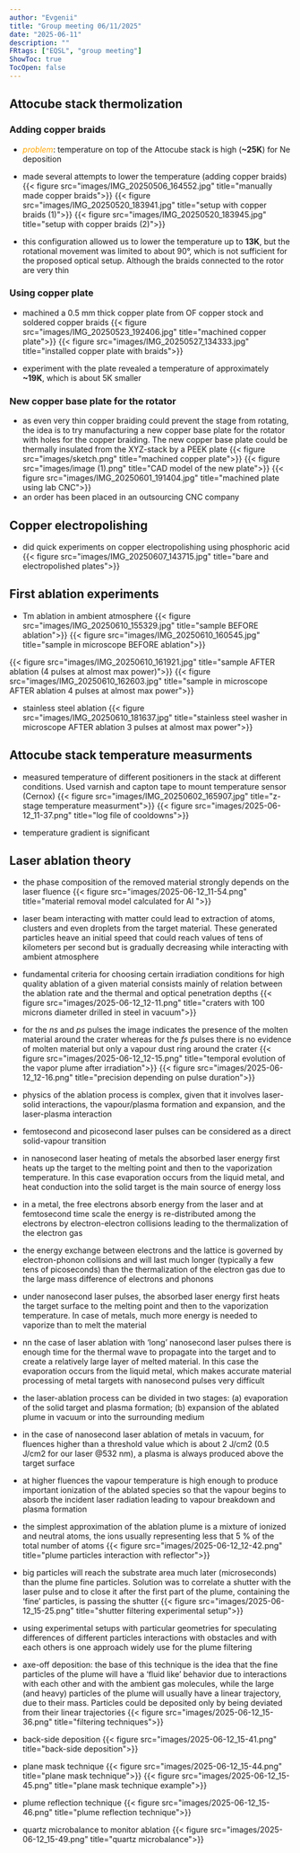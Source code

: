 ```yaml
---
author: "Evgenii"
title: "Group meeting 06/11/2025"
date: "2025-06-11"
description: ""
FRtags: ["EQSL", "group meeting"]
ShowToc: true
TocOpen: false
---
```


## Attocube stack thermolization
### Adding copper braids

- <span style="color:orange;">_problem_</span>: temperature on top of the Attocube stack is high (**~25K**) for Ne deposition
- made several attempts to lower the temperature (adding copper braids)
{{< figure src="images/IMG_20250506_164552.jpg" title="manually made copper braids">}}
{{< figure src="images/IMG_20250520_183941.jpg" title="setup with copper braids (1)">}}
{{< figure src="images/IMG_20250520_183945.jpg" title="setup with copper braids (2)">}}

- this configuration allowed us to lower the temperature up to **13K**, but the rotational movement was limited to about 90°, which is not sufficient for the proposed optical setup. Although the braids connected to the rotor are very thin

### Using copper plate

- machined a 0.5 mm thick copper plate from OF copper stock and soldered copper braids
{{< figure src="images/IMG_20250523_192406.jpg" title="machined copper plate">}}
{{< figure src="images/IMG_20250527_134333.jpg" title="installed copper plate with braids">}}

- experiment with the plate revealed a temperature of approximately **~19K**, which is about 5K smaller


### New copper base plate for the rotator

- as even very thin copper braiding could prevent the stage from rotating, the idea is to try manufacturing a new copper base plate for the rotator with holes for the copper braiding. The new copper base plate could be thermally insulated from the XYZ-stack by a PEEK plate
{{< figure src="images/sketch.png" title="machined copper plate">}}
{{< figure src="images/image (1).png" title="CAD model of the new plate">}}
{{< figure src="images/IMG_20250601_191404.jpg" title="machined plate using lab CNC">}}
- an order has been placed in an outsourcing CNC company

## Copper electropolishing

- did quick experiments on copper electropolishing using phosphoric acid
{{< figure src="images/IMG_20250607_143715.jpg" title="bare and electropolished plates">}}

## First ablation experiments

- Tm ablation in ambient atmosphere
{{< figure src="images/IMG_20250610_155329.jpg" title="sample BEFORE ablation">}}
{{< figure src="images/IMG_20250610_160545.jpg" title="sample in microscope BEFORE ablation">}}

{{< figure src="images/IMG_20250610_161921.jpg" title="sample AFTER ablation (4 pulses at almost max power)">}}
{{< figure src="images/IMG_20250610_162603.jpg" title="sample in microscope AFTER ablation 4 pulses at almost max power">}}

- stainless steel ablation
{{< figure src="images/IMG_20250610_181637.jpg" title="stainless steel washer in microscope AFTER ablation 3 pulses at almost max power">}}

## Attocube stack temperature measurments

- measured temperature of different positioners in the stack at different conditions. Used varnish and capton tape to mount temperature sensor (Cernox)
{{< figure src="images/IMG_20250602_165907.jpg" title="z-stage temperature measurment">}}
{{< figure src="images/2025-06-12_11-37.png" title="log file of cooldowns">}}

- temperature gradient is significant

## Laser ablation theory

- the phase composition of the removed material strongly depends on the laser fluence
{{< figure src="images/2025-06-12_11-54.png" title="material removal model calculated for Al ">}}

- laser beam interacting with matter could lead to extraction of atoms, clusters and even droplets from the target material. These
generated particles heave an initial speed that could reach values of tens of kilometers per second but is gradually decreasing while interacting with ambient atmosphere

- fundamental criteria for choosing certain irradiation conditions for high quality ablation of a given material consists mainly of relation between the ablation rate and the thermal and optical penetration depths
{{< figure src="images/2025-06-12_12-11.png" title="craters with 100 microns diameter drilled in steel in vacuum">}}

- for the _ns_ and _ps_ pulses the image indicates the presence of the molten material around the crater whereas for the _fs_ pulses there is no evidence of molten material but only a vapour dust ring around the crater
{{< figure src="images/2025-06-12_12-15.png" title="temporal evolution of the vapor plume after irradiation">}}
{{< figure src="images/2025-06-12_12-16.png" title="precision depending on pulse duration">}}

- physics of the ablation process is complex, given that it involves laser-solid interactions, the vapour/plasma formation and expansion, and the laser-plasma interaction

- femtosecond and picosecond laser pulses can be considered as a direct solid-vapour transition

- in nanosecond laser heating of metals the absorbed laser energy first heats up the target to the melting point and then to the vaporization temperature. In
this case evaporation occurs from the liquid metal, and heat conduction into the solid target is the main source of energy loss

- in a metal, the free electrons absorb energy from the laser and at femtosecond time scale the energy is re-distributed among the electrons by
electron-electron collisions leading to the thermalization of the electron gas

- the energy exchange between electrons and the lattice is governed by electron-phonon collisions and will last much longer (typically a few tens of picoseconds) than the thermalization of the electron gas due to the large mass difference of electrons and phonons

- under nanosecond laser pulses, the absorbed laser energy first heats the target surface to the melting point and then to the vaporization temperature. In case of metals, much more energy is needed to vaporize than to melt the material

- nn the case of laser ablation with ‘long’ nanosecond laser pulses there is enough time for the thermal wave to propagate into the target and to create a relatively large layer of melted material. In this case the evaporation occurs from the liquid metal, which makes accurate material processing of metal targets with nanosecond pulses very difficult

- the laser-ablation process can be divided in two stages: (a) evaporation of the solid target and plasma formation; (b) expansion of the ablated plume in vacuum or into the surrounding medium

- in the case of nanosecond laser ablation of metals in vacuum, for fluences higher than a threshold value which is about 2 J/cm2 (0.5 J/cm2 for our laser @532 nm), a plasma is always produced above the target surface

- at higher fluences the vapour temperature is high enough to produce important ionization of the ablated species so that the vapour begins to absorb the incident laser radiation leading to vapour breakdown and plasma formation

- the simplest approximation of the ablation plume is a mixture of ionized and neutral atoms, the ions usually representing less that 5 % of the total number of atoms
{{< figure src="images/2025-06-12_12-42.png" title="plume particles interaction with reflector">}}

- big particles will reach the substrate area much later (microseconds) than the plume fine particles. Solution was to correlate a shutter with the laser pulse and to close it after the first part of the plume, containing the ‘fine’ particles, is passing the shutter
{{< figure src="images/2025-06-12_15-25.png" title="shutter filtering experimental setup">}}

- using experimental setups with particular geometries for speculating differences of different particles interactions with obstacles and with each others is
one approach widely use for the plume filtering

- axe-off deposition: the base of this technique is the idea that the fine particles of the plume will have a ‘fluid like’ behavior due to interactions with each other and with the ambient gas molecules, while the large (and heavy) particles of the plume will usually have a linear trajectory, due to their mass. Particles could be deposited only by being deviated from their linear trajectories
{{< figure src="images/2025-06-12_15-36.png" title="filtering techniques">}}

- back-side deposition
{{< figure src="images/2025-06-12_15-41.png" title="back-side deposition">}}

- plane mask technique
{{< figure src="images/2025-06-12_15-44.png" title="plane mask technique">}}
{{< figure src="images/2025-06-12_15-45.png" title="plane mask technique example">}}

- plume reflection technique
{{< figure src="images/2025-06-12_15-46.png" title="plume reflection technique">}}

- quartz microbalance to monitor ablation
{{< figure src="images/2025-06-12_15-49.png" title="quartz microbalance">}}






